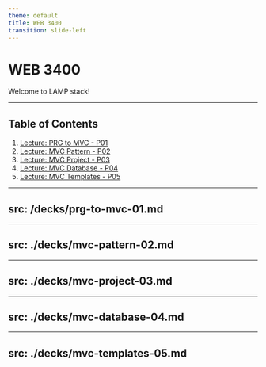 ```yaml
---
theme: default
title: WEB 3400
transition: slide-left
---
```


# WEB 3400

Welcome to LAMP stack!

---

## Table of Contents

1. [Lecture: PRG to MVC - P01](/3)
2. [Lecture: MVC Pattern - P02](/27)
3. [Lecture: MVC Project - P03](/42)
4. [Lecture: MVC Database - P04](/65)
4. [Lecture: MVC Templates - P05](/81)


---
src: /decks/prg-to-mvc-01.md
---

---
src: ./decks/mvc-pattern-02.md
---

---
src: ./decks/mvc-project-03.md
---

---
src: ./decks/mvc-database-04.md
---

---
src: ./decks/mvc-templates-05.md
---